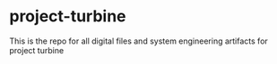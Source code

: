 # project-turbine
This is the repo for all digital files and system engineering artifacts for project turbine
